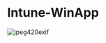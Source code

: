 # Intune-WinApp

![jpeg420exif](https://github.com/stahir131/Intune-WinApp/assets/64047385/86e1d9c9-9fe1-4889-8c20-1912bf996de3)
